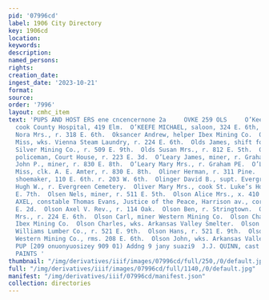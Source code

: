 ```yaml
---
pid: '07996cd'
label: 1906 City Directory
key: 1906cd
location: 
keywords: 
description: 
named_persons: 
rights: 
creation_date: 
ingest_date: '2023-10-21'
format: 
source: 
order: '7996'
layout: cmhc_item
text: 'PUPS AND HOST ERS ene cncencernone 2a     OVKE 259 OLS     O’Keefe Lizzie Mrs.,
  cook County Hospital, 419 Elm.  O’KEEFE MICHAEL, saloon, 324 E. 6th, r. 318 E. 6th.  O’Keefe
  Nora Mrs., r. 318 E. 6th.  Oksancer Andrew, helper Ibex Mining Co.  Oldquist Annie
  Miss, wks. Vienna Steam Laundry, r. 224 E. 6th.  Olds James, shift foreman Iron
  Silver Mining Co., r. 509 E. 9th.  Olds Susan Mrs., r. 812 E. 5th.  O’Leary Dennis,
  policeman, Court House, r. 223 E. 3d.  O’Leary James, miner, r. Graham Pk.  O’Leary
  John P., miner, r. 830 E. 8th.  O’Leary Mary Mrs., r. Graham PE.  O’Leary Nellie
  Miss, clk. A. E. Amter, r. 830 E. 8th.  Oliner Herman, r. 311 Pine.  Oliner Joseph,
  shoemaker, 110 E. 6th. r. 203 W. 6th.  Olinger David B., supt. Evergreen Cemetery.  Olinger
  Hugh W., r. Evergreen Cemetery.  Oliver Mary Mrs., cook St. Luke’s Hospital, 208
  E. 7th.  Olsen Nels, miner, r. 511 E. 5th.  Olson Alice Mrs., x. 410 EB. 5th.  OLSON
  AXEL, constable Thomas Evans, Justice of the Peace, Harrison av., cor. 5th, r. 387
  E. 2d.  Olson Axel V. Rev., r. 114 Oak.  Olson Ben, r. Stringtown.  Olson Caroline
  Mrs., r. 224 E. 6th.  Olson Carl, miner Western Mining Co.  Olson Charles, cager
  Ibex Mining Co.  Olson Charles, wks. Arkansas Valley Smelter.  Olson Fred O., offbearer
  Williams Lumber Co., r. 521 E. 9th.  Olson Hans, r. 521 E. 9th.  Olson John, miner
  Western Mining Co., rms. 208 E. 6th.  Olson John, wks. Arkansas Valley smelter.     m0
  PUP [209 onuonyuosizey 909 01) Addng 9 jany suazi9  J.J. QUINN, cast Affu sr, MIXED
  PAINTS '
thumbnail: "/img/derivatives/iiif/images/07996cd/full/250,/0/default.jpg"
full: "/img/derivatives/iiif/images/07996cd/full/1140,/0/default.jpg"
manifest: "/img/derivatives/iiif/07996cd/manifest.json"
collection: directories
---
```

